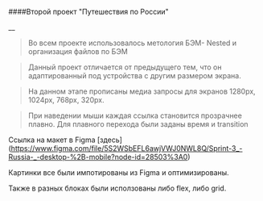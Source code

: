 ####Второй проект "Путешествия по России"

__

>Во всем проекте использовалось метология БЭМ- Nested и организация файлов по БЭМ

>Данный проект отличается от предыдущего тем, что он адаптированный под устройства с другим размером экрана.

>На данном этапе прописаны медиа запросы для экранов 1280px, 1024px, 768px, 320px.

>При наведении мыши каждая ссылка становится прозрачнее плавно. Для плавного перехода были заданы время и transition

Ссылка на макет в Figma [здесь] (https://www.figma.com/file/5S2WSbEFL6awjVWJ0NWL8Q/Sprint-3_-Russia-_-desktop-%2B-mobile?node-id=28503%3A0)

Картинки все были импотированы из Figma и оптимизированы.

Также в разных блоках были исползованы либо flex, либо grid. 